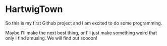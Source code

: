 # HartwigTown

So this is my first Github project and I am excited to do some programming.

Maybe I'll make the next best thing, or I'll just make something weird that only I find amusing. We will find out soooon!

